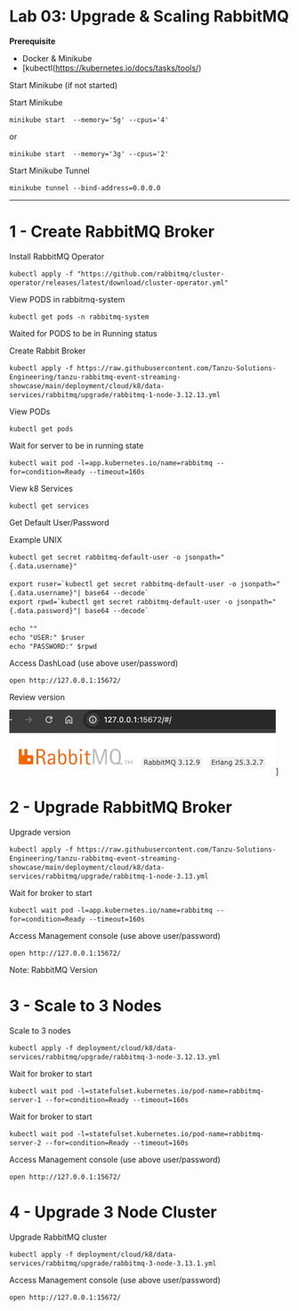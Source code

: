 # Lab 03: Upgrade & Scaling RabbitMQ


**Prerequisite**
- Docker & Minikube
- [kubectl(https://kubernetes.io/docs/tasks/tools/)

Start Minikube (if not started)

Start Minikube

```shell
minikube start  --memory='5g' --cpus='4'
```
or

```shell
minikube start  --memory='3g' --cpus='2'
```
Start Minikube Tunnel

```shell
minikube tunnel --bind-address=0.0.0.0
```

-----------------------------------------
# 1 - Create RabbitMQ Broker


Install RabbitMQ Operator

```shell
kubectl apply -f "https://github.com/rabbitmq/cluster-operator/releases/latest/download/cluster-operator.yml"
```

View PODS in rabbitmq-system

```shell
kubectl get pods -n rabbitmq-system
```

Waited for PODS to be in Running status

Create Rabbit Broker

```shell
kubectl apply -f https://raw.githubusercontent.com/Tanzu-Solutions-Engineering/tanzu-rabbitmq-event-streaming-showcase/main/deployment/cloud/k8/data-services/rabbitmq/upgrade/rabbitmq-1-node-3.12.13.yml
```

View PODs

```shell
kubectl get pods
```

Wait for server to be in running state

```shell
kubectl wait pod -l=app.kubernetes.io/name=rabbitmq --for=condition=Ready --timeout=160s
```

View k8 Services
```shell
kubectl get services
```

Get Default User/Password

Example UNIX
```shell
kubectl get secret rabbitmq-default-user -o jsonpath="{.data.username}"

export ruser=`kubectl get secret rabbitmq-default-user -o jsonpath="{.data.username}"| base64 --decode`
export rpwd=`kubectl get secret rabbitmq-default-user -o jsonpath="{.data.password}"| base64 --decode`

echo ""
echo "USER:" $ruser
echo "PASSWORD:" $rpwd
```


Access DashLoad (use above user/password)

```shell
open http://127.0.0.1:15672/
```

Review version

![rabbitmq_version.png](img/rabbitmq_version.png)]

# 2 - Upgrade RabbitMQ Broker

Upgrade version
```shell
kubectl apply -f https://raw.githubusercontent.com/Tanzu-Solutions-Engineering/tanzu-rabbitmq-event-streaming-showcase/main/deployment/cloud/k8/data-services/rabbitmq/upgrade/rabbitmq-1-node-3.13.yml
```

Wait for broker to start
```shell
kubectl wait pod -l=app.kubernetes.io/name=rabbitmq --for=condition=Ready --timeout=160s
```

Access Management console (use above user/password)

```shell
open http://127.0.0.1:15672/
```

Note: RabbitMQ Version

# 3 - Scale to 3 Nodes

Scale to 3 nodes
```shell
kubectl apply -f deployment/cloud/k8/data-services/rabbitmq/upgrade/rabbitmq-3-node-3.12.13.yml
```

Wait for broker to start
```shell
kubectl wait pod -l=statefulset.kubernetes.io/pod-name=rabbitmq-server-1 --for=condition=Ready --timeout=160s
```

Wait for broker to start
```shell
kubectl wait pod -l=statefulset.kubernetes.io/pod-name=rabbitmq-server-2 --for=condition=Ready --timeout=160s
```

Access Management console (use above user/password)

```shell
open http://127.0.0.1:15672/
```

# 4 - Upgrade 3 Node Cluster

Upgrade RabbitMQ cluster

```shell
kubectl apply -f deployment/cloud/k8/data-services/rabbitmq/upgrade/rabbitmq-3-node-3.13.1.yml
```


Access Management console (use above user/password)

```shell
open http://127.0.0.1:15672/
```
